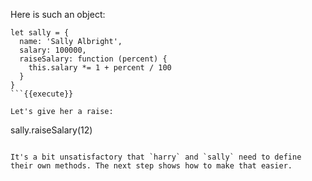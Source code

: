 Here is such an object:

```
let sally = {
  name: 'Sally Albright',
  salary: 100000,
  raiseSalary: function (percent) {
    this.salary *= 1 + percent / 100
  }
}
```{{execute}}

Let's give her a raise:

```
sally.raiseSalary(12)
```{{execute}}

It's a bit unsatisfactory that `harry` and `sally` need to define their own methods. The next step shows how to make that easier.
